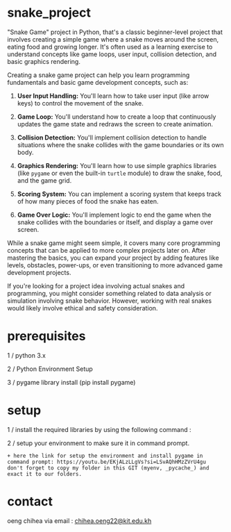 # snake_project

"Snake Game" project in Python, that's a classic beginner-level project that involves creating a simple game where a snake moves around the screen, eating food and growing longer. It's often used as a learning exercise to understand concepts like game loops, user input, collision detection, and basic graphics rendering.

Creating a snake game project can help you learn programming fundamentals and basic game development concepts, such as:

1. **User Input Handling:** You'll learn how to take user input (like arrow keys) to control the movement of the snake.
   
2. **Game Loop:** You'll understand how to create a loop that continuously updates the game state and redraws the screen to create animation.
   
3. **Collision Detection:** You'll implement collision detection to handle situations where the snake collides with the game boundaries or its own body.
   
4. **Graphics Rendering:** You'll learn how to use simple graphics libraries (like `pygame` or even the built-in `turtle` module) to draw the snake, food, and the game grid.
   
5. **Scoring System:** You can implement a scoring system that keeps track of how many pieces of food the snake has eaten.
   
6. **Game Over Logic:** You'll implement logic to end the game when the snake collides with the boundaries or itself, and display a game over screen.
   
While a snake game might seem simple, it covers many core programming concepts that can be applied to more complex projects later on. After mastering the basics, you can expand your project by adding features like levels, obstacles, power-ups, or even transitioning to more advanced game development projects.

If you're looking for a project idea involving actual snakes and programming, you might consider something related to data analysis or simulation involving snake behavior. However, working with real snakes would likely involve ethical and safety consideration. 


# prerequisites

1 / python 3.x 

2 / Python Environment Setup

3 / pygame library install (pip install pygame)


# setup 
1 / install the required libraries by using the following command :

2 / setup your environment  to make sure it in command prompt.

    + here the link for setup the environment and install pygame in command prompt: https://youtu.be/EKjALzLLgVs?si=LSvAQhHMzZVrU4gu
    don't forget to copy my folder in this GIT (myenv, _pycache_) and exact it to our folders. 
# contact 

oeng chihea via email : chihea.oeng22@kit.edu.kh 

    
